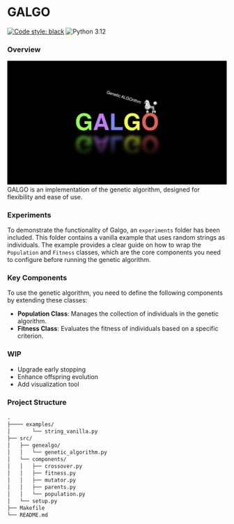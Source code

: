 # GALGO

[![Code style: black](https://img.shields.io/badge/code%20style-black-000000.svg)](https://github.com/psf/black) 
![Python 3.12](https://img.shields.io/badge/python-3.12-blue)

### Overview
![Logo](./media/galgo-logo.png)
GALGO is an implementation of the genetic algorithm, designed for flexibility and ease of use.

### Experiments

To demonstrate the functionality of Galgo, an `experiments` folder has been included. This folder contains a vanilla example that uses random strings as individuals. The example provides a clear guide on how to wrap the `Population` and `Fitness` classes, which are the core components you need to configure before running the genetic algorithm.

### Key Components

To use the genetic algorithm, you need to define the following components by extending these classes:

- **Population Class**: Manages the collection of individuals in the genetic algorithm.
- **Fitness Class**: Evaluates the fitness of individuals based on a specific criterion.


### WIP

- Upgrade early stopping
- Enhance offspring evolution
- Add visualization tool

### Project Structure

    .
    ├──── examples/
    │       └── string_vanilla.py
    ├── src/
    │   ├── genealgo/
    │   │   └── genetic_algorithm.py
    │   └── components/
    │   │   ├── crossover.py
    │   │   ├── fitness.py
    │   │   ├── mutator.py
    │   │   ├── parents.py
    │   │   └── population.py
    │   └── setup.py
    ├── Makefile
    └── README.md
